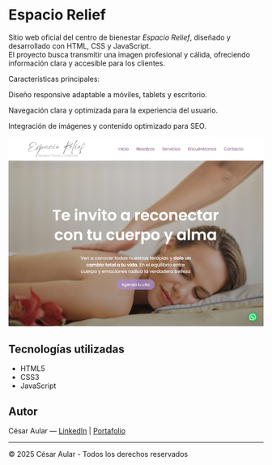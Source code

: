 # Espacio Relief

Sitio web oficial del centro de bienestar *Espacio Relief*, diseñado y desarrollado con HTML, CSS y JavaScript.  
El proyecto busca transmitir una imagen profesional y cálida, ofreciendo información clara y accesible para los clientes.

Características principales:

Diseño responsive adaptable a móviles, tablets y escritorio.

Navegación clara y optimizada para la experiencia del usuario.

Integración de imágenes y contenido optimizado para SEO.

![Vista previa del header](./assets/captura-header.png)

## Tecnologías utilizadas

- HTML5  
- CSS3  
- JavaScript  

## Autor

César Aular — [LinkedIn](https://www.linkedin.com/in/tuusuario) | [Portafolio](https://tuportafolio.com)

---
© 2025 César Aular - Todos los derechos reservados



